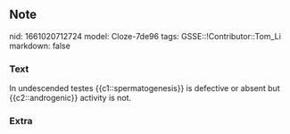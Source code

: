 ## Note
nid: 1661020712724
model: Cloze-7de96
tags: GSSE::!Contributor::Tom_Li
markdown: false

### Text
<div>
  In undescended testes {{c1::spermatogenesis}} is defective or
  absent but {{c2::androgenic}} activity is not.
</div>

### Extra

